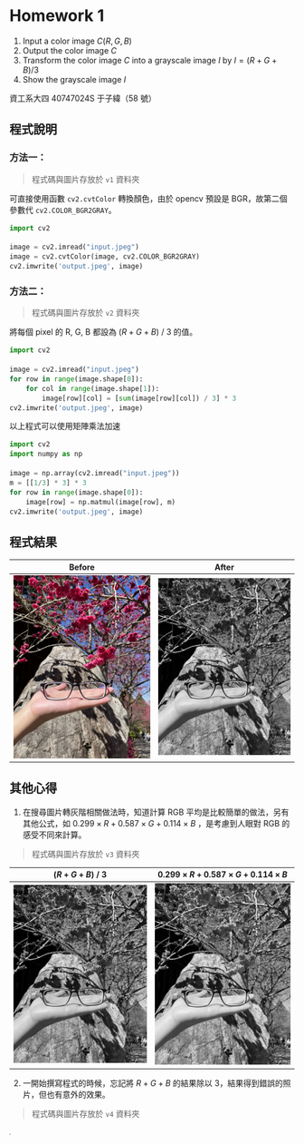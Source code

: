 # Homework 1

1. Input a color image $C(R,G,B)$
2. Output the color image $C$
3. Transform the color image $C$ into a grayscale image $I$ by $I = (R+G+B)/3$
4. Show the grayscale image $I$

資工系大四 40747024S 于子緯（58 號）

## 程式說明

### 方法一：

>  程式碼與圖片存放於 `v1` 資料夾

可直接使用函數 `cv2.cvtColor` 轉換顏色，由於 opencv 預設是 BGR，故第二個參數代 `cv2.COLOR_BGR2GRAY`。

```python
import cv2

image = cv2.imread("input.jpeg")
image = cv2.cvtColor(image, cv2.COLOR_BGR2GRAY)
cv2.imwrite('output.jpeg', image)
```

### 方法二：

> 程式碼與圖片存放於 `v2` 資料夾

將每個 pixel 的 R, G, B 都設為 $(R+G+B)\ /\ 3$ 的值。

```python
import cv2

image = cv2.imread("input.jpeg")
for row in range(image.shape[0]):
    for col in range(image.shape[1]):
        image[row][col] = [sum(image[row][col]) / 3] * 3
cv2.imwrite('output.jpeg', image)
```

以上程式可以使用矩陣乘法加速

```python
import cv2
import numpy as np

image = np.array(cv2.imread("input.jpeg"))
m = [[1/3] * 3] * 3
for row in range(image.shape[0]):
    image[row] = np.matmul(image[row], m)
cv2.imwrite('output.jpeg', image)
```

## 程式結果

| Before               | After                 |
| -------------------- | --------------------- |
| ![](./v1/input.jpeg) | ![](./v1/output.jpeg) |

## 其他心得

1. 在搜尋圖片轉灰階相關做法時，知道計算 RGB 平均是比較簡單的做法，另有其他公式，如 $0.299 \times R + 0.587 \times G + 0.114 \times B$ ，是考慮到人眼對 RGB 的感受不同來計算。

> 程式碼與圖片存放於 `v3` 資料夾

| $(R+G+B)\ /\ 3$       | $0.299 \times R + 0.587 \times G + 0.114 \times B$ |
| --------------------- | -------------------------------------------------- |
| ![](./v2/output.jpeg) | ![](./v3/output.jpeg)                              |

2. 一開始撰寫程式的時候，忘記將 $R+G+B$ 的結果除以 $3$，結果得到錯誤的照片，但也有意外的效果。
> 程式碼與圖片存放於 `v4` 資料夾

<img src="./v4/output.jpeg" style="zoom:15%;" />

